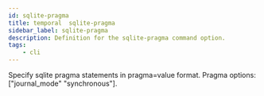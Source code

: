 ```yaml
---
id: sqlite-pragma
title: temporal  sqlite-pragma
sidebar_label: sqlite-pragma
description: Definition for the sqlite-pragma command option.
tags:
	- cli
---
```


Specify sqlite pragma statements in pragma=value format. Pragma options: ["journal_mode" "synchronous"].
